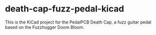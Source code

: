# death-cap-fuzz-pedal-kicad
 This is the KiCad project for the PedalPCB Death Cap, a fuzz guitar pedal based on the Fuzzhugger Doom Bloom.
